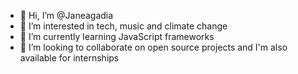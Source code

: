 - 👋 Hi, I’m @Janeagadia
- 👀 I’m interested in tech, music and climate change 
- 🌱 I’m currently learning JavaScript frameworks 
- 💞️ I’m looking to collaborate on open source projects and I'm also available for internships 


